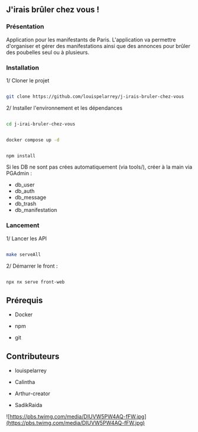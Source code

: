 ## J'irais brûler chez vous !

  

### Présentation

  

Application pour les manifestants de Paris. L'application va permettre d'organiser et gérer des manifestations ainsi que des annonces pour brûler des poubelles seul ou à plusieurs.

  

### Installation

  

1/ Cloner le projet

```sh

git clone https://github.com/louispelarrey/j-irais-bruler-chez-vous

```

2/ Installer l'environnement et les dépendances

```sh

cd j-irai-bruler-chez-vous

```

```sh

docker compose up -d

```
```sh

npm install

```
Si les DB ne sont pas crées automatiquement (via tools/), créer à la main via PGAdmin :

 - db_user
 - db_auth
 - db_message
 - db_trash
 - db_manifestation


  

### Lancement

1/ Lancer les API

```sh

make serveAll

```

2/ Démarrer le front :

```sh

npx nx serve front-web

```

  

## Prérequis

- Docker

- npm

- git

## Contributeurs

- louispelarrey

- Calintha

- Arthur-creator

- SadikRaida

  

![https://pbs.twimg.com/media/DIUVW5PW4AQ-fFW.jpg](https://pbs.twimg.com/media/DIUVW5PW4AQ-fFW.jpg)
